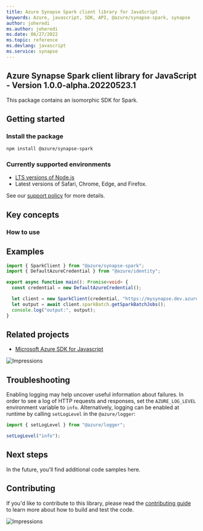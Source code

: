 ```yaml
---
title: Azure Synapse Spark client library for JavaScript
keywords: Azure, javascript, SDK, API, @azure/synapse-spark, synapse
author: joheredi
ms.author: joheredi
ms.date: 06/27/2022
ms.topic: reference
ms.devlang: javascript
ms.service: synapse
---
```

## Azure Synapse Spark client library for JavaScript - Version 1.0.0-alpha.20220523.1 


This package contains an isomorphic SDK for Spark.

## Getting started

### Install the package

```bash
npm install @azure/synapse-spark
```

### Currently supported environments

- [LTS versions of Node.js](https://nodejs.org/about/releases/)
- Latest versions of Safari, Chrome, Edge, and Firefox.

See our [support policy](https://github.com/Azure/azure-sdk-for-js/blob/main/SUPPORT.md) for more details.

## Key concepts

### How to use

## Examples

```ts
import { SparkClient } from "@azure/synapse-spark";
import { DefaultAzureCredential } from "@azure/identity";

export async function main(): Promise<void> {
  const credential = new DefaultAzureCredential();

  let client = new SparkClient(credential, "https://mysynapse.dev.azuresynapse.net", "mysparkpool");
  let output = await client.sparkBatch.getSparkBatchJobs();
  console.log("output:", output);
}
```

## Related projects

- [Microsoft Azure SDK for Javascript](https://github.com/Azure/azure-sdk-for-js)

![Impressions](https://azure-sdk-impressions.azurewebsites.net/api/impressions/azure-sdk-for-js%2Fsdk%2Fcdn%2Farm-cdn%2FREADME.png)

## Troubleshooting

Enabling logging may help uncover useful information about failures. In order to see a log of HTTP requests and responses, set the `AZURE_LOG_LEVEL` environment variable to `info`. Alternatively, logging can be enabled at runtime by calling `setLogLevel` in the `@azure/logger`:

```javascript
import { setLogLevel } from "@azure/logger";

setLogLevel("info");
```

## Next steps

In the future, you'll find additional code samples here.

## Contributing

If you'd like to contribute to this library, please read the [contributing guide](https://github.com/Azure/azure-sdk-for-js/blob/main/CONTRIBUTING.md) to learn more about how to build and test the code.

![Impressions](https://azure-sdk-impressions.azurewebsites.net/api/impressions/azure-sdk-for-js%2Fsdk%2Fkeyvault%2Fkeyvault-keys%2FREADME.png)

